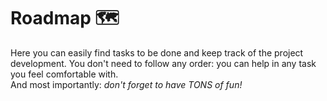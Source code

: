 # Roadmap 🗺️  

Here you can easily find tasks to be done and keep track of the project development. You don't need to follow any order: you can help in any task you feel comfortable with.  
And most importantly: *don't forget to have _TONS_ of fun!*
